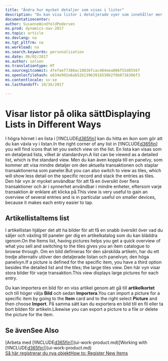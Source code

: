 ```yaml
---
title: "Ändra hur mycket detaljer som visas i listor"
description: "Du kan visa listor i detaljerade vyer som innehåller mer information eller som paneler som är lätta att skanna visuellt."
documentationcenter: 
author: SusanneWindfeldPedersen
ms.prod: dynamics-nav-2017
ms.topic: article
ms.devlang: na
ms.tgt_pltfrm: na
ms.workload: na
ms.search.keywords: personalization
ms.date: 06/02/2017
ms.author: solsen
ms.translationtype: HT
ms.sourcegitcommit: 4fefaef7380ac10836fcac404eea006f55d8556f
ms.openlocfilehash: e634e992e8ab52b1396391b530b2f0b8716366f3
ms.contentlocale: sv-se
ms.lasthandoff: 10/16/2017

---
```

# <a name="displaying-lists-in-different-ways"></a><span data-ttu-id="3dca9-103">Visar listor på olika sätt</span><span class="sxs-lookup"><span data-stu-id="3dca9-103">Displaying Lists in Different Ways</span></span>
<span data-ttu-id="3dca9-104">I högra hörnet i en lista i [!INCLUDE[d365fin](includes/d365fin_md.md)] kan du hitta en ikon som gör att du kan växla vy i listan.</span><span class="sxs-lookup"><span data-stu-id="3dca9-104">In the right corner of any list in [!INCLUDE[d365fin](includes/d365fin_md.md)] you will find icons that let you switch view on the list.</span></span> <span data-ttu-id="3dca9-105">En lista kan visas som en detaljerad lista, vilket är standardvyn.</span><span class="sxs-lookup"><span data-stu-id="3dca9-105">A list can be viewed as a detailed list, which is the standard view.</span></span> <span data-ttu-id="3dca9-106">Men du kan även koppla till en panelvy, som kommer att visa mindre detaljer om den aktuella transaktionen och staplar transaktionerna som paneler.</span><span class="sxs-lookup"><span data-stu-id="3dca9-106">But you can also switch to view as tiles, which will show less detail on the specific record and stack the entries as tiles.</span></span> <span data-ttu-id="3dca9-107">Den här vyn är mycket användbar för att få en översikt över flera transaktioner och är i synnerhet användbar i mindre enheter, eftersom varje transaktion är enklare att klicka på.</span><span class="sxs-lookup"><span data-stu-id="3dca9-107">This view is very useful to gain an overview of several entries and is in particular useful on smaller devices, because it makes each entry easier to tap.</span></span>

## <a name="items-list"></a><span data-ttu-id="3dca9-108">Artikellista</span><span class="sxs-lookup"><span data-stu-id="3dca9-108">Items list</span></span>
<span data-ttu-id="3dca9-109">I artikellistan hjälper det att ha bilder för att få en snabb översikt över vad du säljer och växling till paneler ger dig en artikelkatalog som du kan bläddra igenom.</span><span class="sxs-lookup"><span data-stu-id="3dca9-109">On the Items list, having pictures helps you get a quick overview of what you sell and switching to the tiles gives you an item catalogue to browse through.</span></span> <span data-ttu-id="3dca9-110">Om en bild definieras för den särskilda artikeln, har du ett tredje alternativ utöver den detaljerade listan och panelvyn; den höga panelvyn.</span><span class="sxs-lookup"><span data-stu-id="3dca9-110">If a picture is defined for the specific item, you have a third option besides the detailed list and the tiles; the large tiles view.</span></span> <span data-ttu-id="3dca9-111">Den här vyn visar stora bilder för varje transaktion.</span><span class="sxs-lookup"><span data-stu-id="3dca9-111">This view displays large pictures for each entry.</span></span>

<span data-ttu-id="3dca9-112">Du kan importera en bild för en viss artikel genom att gå till **artikelkortet** och till höger välja **Bild** och sedan **Importera**.</span><span class="sxs-lookup"><span data-stu-id="3dca9-112">You can import a picture for a specific item by going to the **Item** card and to the right select **Picture** and then choose **Import**.</span></span> <span data-ttu-id="3dca9-113">På samma sätt kan du exportera en bild till en fil eller ta bort bilden för artikeln.</span><span class="sxs-lookup"><span data-stu-id="3dca9-113">Likewise you can export a picture to a file or delete the picture for the item.</span></span>  

## <a name="see-also"></a><span data-ttu-id="3dca9-114">Se även</span><span class="sxs-lookup"><span data-stu-id="3dca9-114">See Also</span></span>
<span data-ttu-id="3dca9-115">[Arbeta med [!INCLUDE[d365fin](includes/d365fin_md.md)]](ui-work-product.md)</span><span class="sxs-lookup"><span data-stu-id="3dca9-115">[Working with [!INCLUDE[d365fin](includes/d365fin_md.md)]](ui-work-product.md)</span></span>  
[<span data-ttu-id="3dca9-116">Så här registrerar du nya objekt</span><span class="sxs-lookup"><span data-stu-id="3dca9-116">How to: Register New Items</span></span>](inventory-how-register-new-items.md)  

